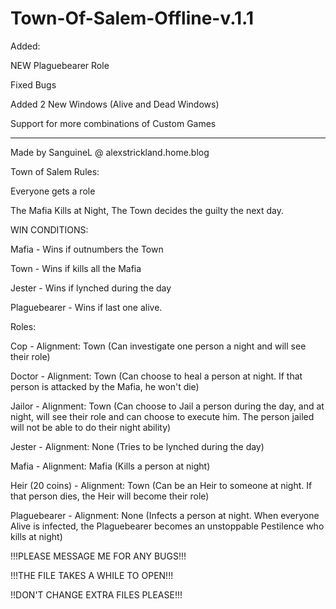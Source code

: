 # Town-Of-Salem-Offline-v.1.1
Added:

  NEW Plaguebearer Role
  
  Fixed Bugs
  
  Added 2 New Windows (Alive and Dead Windows)
  
  Support for more combinations of Custom Games
 
 ------------

Made by SanguineL @ alexstrickland.home.blog


Town of Salem Rules:

Everyone gets a role

The Mafia Kills at Night, The Town decides the guilty the next day.





WIN CONDITIONS:

Mafia - Wins if outnumbers the Town

Town - Wins if kills all the Mafia

Jester - Wins if lynched during the day

Plaguebearer - Wins if last one alive.


Roles:

Cop - Alignment: Town (Can investigate one person a night and will see their role)

Doctor - Alignment: Town (Can choose to heal a person at night. If that person is attacked by the Mafia, he won't die)

Jailor - Alignment: Town (Can choose to Jail a person during the day, and at night, will see their role and can choose to execute him. 
	 The person jailed will not be able to do their night ability)

Jester - Alignment: None (Tries to be lynched during the day)

Mafia - Alignment: Mafia (Kills a person at night)

Heir (20 coins) - Alignment: Town (Can be an Heir to someone at night. If that person dies, the Heir will become their role)

Plaguebearer - Alignment: None (Infects a person at night. When everyone Alive is infected, the Plaguebearer becomes an unstoppable Pestilence who kills at night)


!!!PLEASE MESSAGE ME FOR ANY BUGS!!!

!!!THE FILE TAKES A WHILE TO OPEN!!!

!!DON'T CHANGE EXTRA FILES PLEASE!!!
